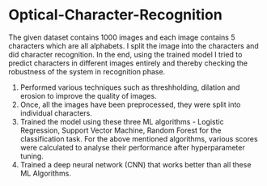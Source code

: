 # Optical-Character-Recognition

The given dataset contains 1000 images and each image contains 5 characters which are all alphabets. I split the image into the characters and did character recognition. In the end, using the trained model I tried to predict characters in different images entirely and thereby checking the robustness of the system in recognition phase.

1. Performed various techniques such as threshholding, dilation and erosion to improve the quality of images.
2. Once, all the images have been preprocessed, they were split into individual characters.
3. Trained the model using these three ML algorithms - Logistic Regression, Support Vector Machine, Random Forest for the classification task. For the above mentioned algorithms, various scores were calculated to analyse their performance after hyperparameter tuning.
4. Trained a deep neural network (CNN) that works better than all these ML Algorithms.
